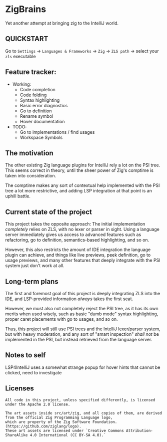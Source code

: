 # ZigBrains

<!-- Plugin description -->
Yet another attempt at bringing zig to the IntelliJ world.

## QUICKSTART
Go to `Settings` -> `Languages & Frameworks` -> `Zig` -> `ZLS path` -> select your `zls` executable

## Feature tracker:
- Working:
  - Code completion
  - Code folding
  - Syntax highlighting
  - Basic error diagnostics
  - Go to definition
  - Rename symbol
  - Hover documentation
- TODO:
  - Go to implementations / find usages
  - Workspace Symbols

## The motivation
The other existing Zig language plugins for IntelliJ rely a lot on the PSI tree.
This seems correct in theory, until
the sheer power of Zig's comptime is taken into consideration.

The comptime makes any sort of contextual help implemented with the PSI tree a lot more restrictive,
and adding LSP integration at that point is an uphill battle.

## Current state of the project
This project takes the opposite approach: The initial implementation *completely* relies on ZLS, with no lexer or parser
in sight.
Using a language server immediately gives us access to advanced features such as refactoring, go to definition,
semantics-based highlighting, and so on.

However, this also restricts the amount of IDE integration the language plugin can achieve,
and things like live previews, peek definition, go to usage previews, and many other features that deeply integrate with
the PSI system just don't work at all.

## Long-term plans
The first and foremost goal of this project is deeply integrating ZLS into the IDE,
and LSP-provided information *always* takes the first seat.

However, we must also not completely reject the PSI tree,
as it has its own merits when used wisely, such as basic "dumb mode" syntax highlighting,
proper caret placements with go to usages, and so on.

Thus, this project will still use PSI trees and the IntelliJ lexer/parser system, but with heavy moderation, and any
sort of "smart inspection" *shall not* be implemented in the PSI, but instead retrieved from the language server.
<!-- Plugin description end -->

## Notes to self

LSP4IntelliJ uses a somewhat strange popup for hover hints that cannot be clicked, need to investigate

## Licenses
```
All code in this project, unless specified differently, is licensed under the Apache 2.0 license.
```
```
The art assets inside src/art/zig, and all copies of them, are derived from the official Zig Programming Language logo,
which are property of the Zig Software Foundation. (https://github.com/ziglang/logo).
These art assets are licensed under `Creative Commons Attribution-ShareAlike 4.0 International (CC BY-SA 4.0).`
```
